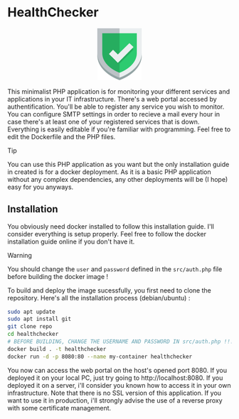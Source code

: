 # HealthChecker

<p align="center">
    <img width="100" src="https://github.com/Nerumir/healthchecker/blob/main/src/logo.png">
</p>

This minimalist PHP application is for monitoring your different services and applications in your IT infrastructure. There's a web portal accessed by authentification. You'll be able to register any service you wish to monitor. You can configure SMTP settings in order to recieve a mail every hour in case there's at least one of your registered services that is down. Everything is easily editable if you're familiar with programming. Feel free to edit the Dockerfile and the PHP files.

> [!TIP]
> You can use this PHP application as you want but the only installation guide in created is for a docker deployment. As it is a basic PHP application without any complex dependencies, any other deployments will be (I hope) easy for you anyways.

## Installation

You obviously need docker installed to follow this installation guide. I'll consider everything is setup properly. Feel free to follow the docker installation guide online if you don't have it.

> [!WARNING]
> You should change the `user` and `password` defined in the `src/auth.php` file before building the docker image !

To build and deploy the image sucessfully, you first need to clone the repository. Here's all the installation process (debian/ubuntu) :

```bash
sudo apt update
sudo apt install git
git clone repo
cd healthchecker
# BEFORE BUILDING, CHANGE THE USERNAME AND PASSWORD IN src/auth.php !!!!
docker build . -t healthchecker
docker run -d -p 8080:80 --name my-container healthchecker
```

You now can access the web portal on the host's opened port 8080. If you deployed it on your local PC, just try going to http://localhost:8080. If you deployed it on a server, i'll consider you known how to access it in your own infrastructure. Note that there is no SSL version of this application. If you want to use it in production, i'll strongly advise the use of a reverse proxy with some certificate management.
